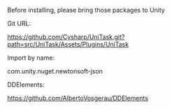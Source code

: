 Before installing, please bring those packages to Unity

Git URL:

https://github.com/Cysharp/UniTask.git?path=src/UniTask/Assets/Plugins/UniTask

Import by name:

com.unity.nuget.newtonsoft-json

DDElements:

https://github.com/AlbertoVosgerau/DDElements
